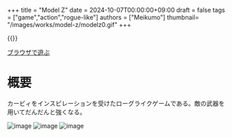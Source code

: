 +++
title = "Model Z"
date = 2024-10-07T00:00:00+09:00
draft = false
tags = ["game","action","rogue-like"]
authors = ["Meikumo"]
thumbnail= "/images/works/model-z/modelz0.gif"
+++

{{<youtube fO05kv9t0No>}}

[ブラウザで遊ぶ](https://meikumo.itch.io/model-z)

# 概要
カービィをインスピレーションを受けたローグライクゲームである。敵の武器を用いてだんだんと強くなる。

![image](/images/works/model-z/modelz0.gif)
![image](/images/works/model-z/modelz1.gif)
![image](/images/works/model-z/modelz2.gif)